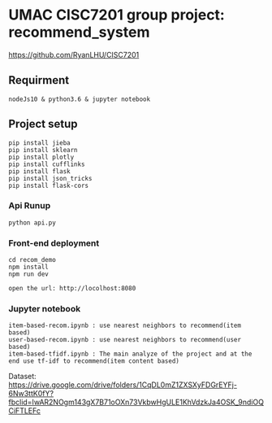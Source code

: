 # UMAC CISC7201 group project: recommend_system 
https://github.com/RyanLHU/CISC7201
## Requirment
```
nodeJs10 & python3.6 & jupyter notebook
```

## Project setup
```
pip install jieba
pip install sklearn
pip install plotly
pip install cufflinks
pip install flask
pip install json_tricks
pip install flask-cors
```

### Api Runup
```
python api.py
```

### Front-end deployment
```
cd recom_demo
npm install
npm run dev

open the url: http://locolhost:8080
```

### Jupyter notebook
```
item-based-recom.ipynb : use nearest neighbors to recommend(item based)
user-based-recom.ipynb : use nearest neighbors to recommend(user based)
item-based-tfidf.ipynb : The main analyze of the project and at the end use tf-idf to recommend(item content based)
```


Dataset: 
https://drive.google.com/drive/folders/1CqDL0mZ1ZXSXyFDGrEYFj-6Nw3ttK0fY?fbclid=IwAR2NOgm143gX7B71oOXn73VkbwHgULE1KhVdzkJa4OSK_9ndiOQCiFTLEFc

